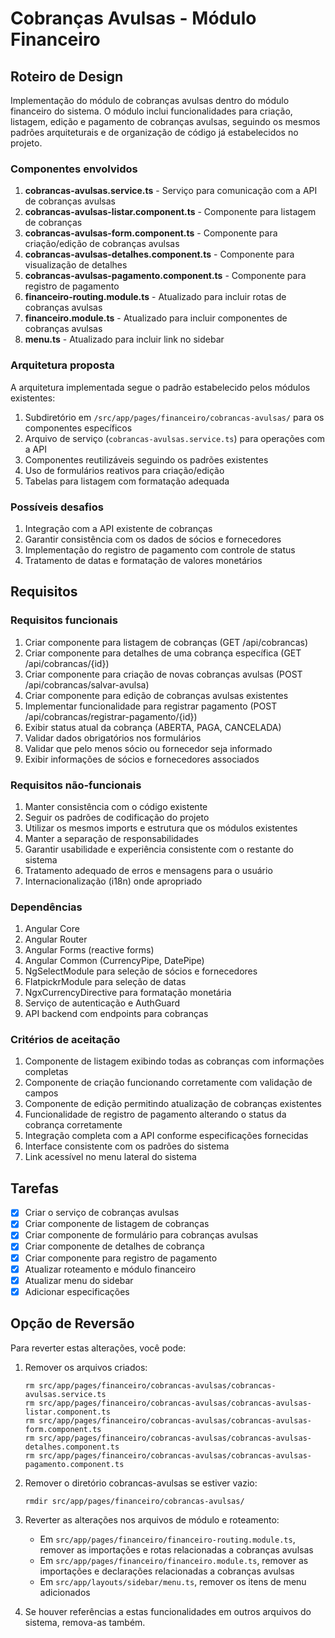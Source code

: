 # Cobranças Avulsas - Módulo Financeiro

## Roteiro de Design

Implementação do módulo de cobranças avulsas dentro do módulo financeiro do sistema. O módulo inclui funcionalidades para criação, listagem, edição e pagamento de cobranças avulsas, seguindo os mesmos padrões arquiteturais e de organização de código já estabelecidos no projeto.

### Componentes envolvidos

1. **cobrancas-avulsas.service.ts** - Serviço para comunicação com a API de cobranças avulsas
2. **cobrancas-avulsas-listar.component.ts** - Componente para listagem de cobranças
3. **cobrancas-avulsas-form.component.ts** - Componente para criação/edição de cobranças avulsas
4. **cobrancas-avulsas-detalhes.component.ts** - Componente para visualização de detalhes
5. **cobrancas-avulsas-pagamento.component.ts** - Componente para registro de pagamento
6. **financeiro-routing.module.ts** - Atualizado para incluir rotas de cobranças avulsas
7. **financeiro.module.ts** - Atualizado para incluir componentes de cobranças avulsas
8. **menu.ts** - Atualizado para incluir link no sidebar

### Arquitetura proposta

A arquitetura implementada segue o padrão estabelecido pelos módulos existentes:

1. Subdiretório em `/src/app/pages/financeiro/cobrancas-avulsas/` para os componentes específicos
2. Arquivo de serviço (`cobrancas-avulsas.service.ts`) para operações com a API
3. Componentes reutilizáveis seguindo os padrões existentes
4. Uso de formulários reativos para criação/edição
5. Tabelas para listagem com formatação adequada

### Possíveis desafios

1. Integração com a API existente de cobranças
2. Garantir consistência com os dados de sócios e fornecedores
3. Implementação do registro de pagamento com controle de status
4. Tratamento de datas e formatação de valores monetários

## Requisitos

### Requisitos funcionais

1. Criar componente para listagem de cobranças (GET /api/cobrancas)
2. Criar componente para detalhes de uma cobrança específica (GET /api/cobrancas/{id})
3. Criar componente para criação de novas cobranças avulsas (POST /api/cobrancas/salvar-avulsa)
4. Criar componente para edição de cobranças avulsas existentes
5. Implementar funcionalidade para registrar pagamento (POST /api/cobrancas/registrar-pagamento/{id})
6. Exibir status atual da cobrança (ABERTA, PAGA, CANCELADA)
7. Validar dados obrigatórios nos formulários
8. Validar que pelo menos sócio ou fornecedor seja informado
9. Exibir informações de sócios e fornecedores associados

### Requisitos não-funcionais

1. Manter consistência com o código existente
2. Seguir os padrões de codificação do projeto
3. Utilizar os mesmos imports e estrutura que os módulos existentes
4. Manter a separação de responsabilidades
5. Garantir usabilidade e experiência consistente com o restante do sistema
6. Tratamento adequado de erros e mensagens para o usuário
7. Internacionalização (i18n) onde apropriado

### Dependências

1. Angular Core
2. Angular Router
3. Angular Forms (reactive forms)
4. Angular Common (CurrencyPipe, DatePipe)
5. NgSelectModule para seleção de sócios e fornecedores
6. FlatpickrModule para seleção de datas
7. NgxCurrencyDirective para formatação monetária
8. Serviço de autenticação e AuthGuard
9. API backend com endpoints para cobranças

### Critérios de aceitação

1. Componente de listagem exibindo todas as cobranças com informações completas
2. Componente de criação funcionando corretamente com validação de campos
3. Componente de edição permitindo atualização de cobranças existentes
4. Funcionalidade de registro de pagamento alterando o status da cobrança corretamente
5. Integração completa com a API conforme especificações fornecidas
6. Interface consistente com os padrões do sistema
7. Link acessível no menu lateral do sistema

## Tarefas

- [x] Criar o serviço de cobranças avulsas
- [x] Criar componente de listagem de cobranças
- [x] Criar componente de formulário para cobranças avulsas
- [x] Criar componente de detalhes de cobrança
- [x] Criar componente para registro de pagamento
- [x] Atualizar roteamento e módulo financeiro
- [x] Atualizar menu do sidebar
- [x] Adicionar especificações

## Opção de Reversão

Para reverter estas alterações, você pode:

1. Remover os arquivos criados:
   ```
   rm src/app/pages/financeiro/cobrancas-avulsas/cobrancas-avulsas.service.ts
   rm src/app/pages/financeiro/cobrancas-avulsas/cobrancas-avulsas-listar.component.ts
   rm src/app/pages/financeiro/cobrancas-avulsas/cobrancas-avulsas-form.component.ts
   rm src/app/pages/financeiro/cobrancas-avulsas/cobrancas-avulsas-detalhes.component.ts
   rm src/app/pages/financeiro/cobrancas-avulsas/cobrancas-avulsas-pagamento.component.ts
   ```

2. Remover o diretório cobrancas-avulsas se estiver vazio:
   ```
   rmdir src/app/pages/financeiro/cobrancas-avulsas/
   ```

3. Reverter as alterações nos arquivos de módulo e roteamento:
   - Em `src/app/pages/financeiro/financeiro-routing.module.ts`, remover as importações e rotas relacionadas a cobranças avulsas
   - Em `src/app/pages/financeiro/financeiro.module.ts`, remover as importações e declarações relacionadas a cobranças avulsas
   - Em `src/app/layouts/sidebar/menu.ts`, remover os itens de menu adicionados

4. Se houver referências a estas funcionalidades em outros arquivos do sistema, remova-as também.